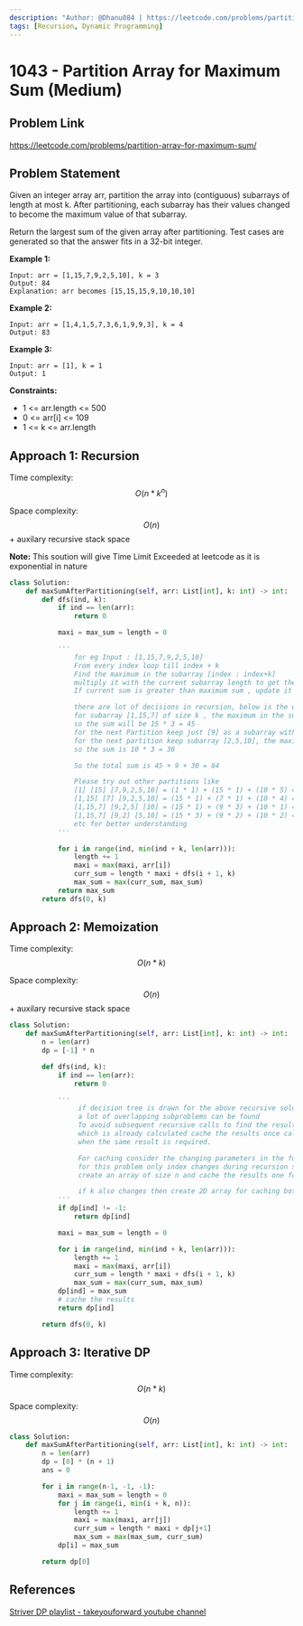 ```yaml
---
description: "Author: @Dhanu084 | https://leetcode.com/problems/partition-array-for-maximum-sum/description/"
tags: [Recursion, Dynamic Programming]
---
```


# 1043 - Partition Array for Maximum Sum (Medium)

## Problem Link

https://leetcode.com/problems/partition-array-for-maximum-sum/

## Problem Statement

Given an integer array arr, partition the array into (contiguous) subarrays of length at most k. After partitioning, each subarray has their values changed to become the maximum value of that subarray.

Return the largest sum of the given array after partitioning. Test cases are generated so that the answer fits in a 32-bit integer.

**Example 1:**

```
Input: arr = [1,15,7,9,2,5,10], k = 3
Output: 84
Explanation: arr becomes [15,15,15,9,10,10,10]
```

**Example 2:**

```
Input: arr = [1,4,1,5,7,3,6,1,9,9,3], k = 4
Output: 83
```

**Example 3:**

```
Input: arr = [1], k = 1
Output: 1
```

**Constraints:**

- 1 <= arr.length <= 500
- 0 <= arr[i] <= 109
- 1 <= k <= arr.length

## Approach 1: Recursion

Time complexity: $$O(n * k ^ n)$$

Space complexity: $$O(n)$$ + auxilary recursive stack space

**Note:**
This soution will give Time Limit Exceeded at leetcode as it is exponential in nature

<Tabs>
<TabItem value="py" label="Python">
<SolutionAuthor name="@dhanu084"/>

```py
class Solution:
    def maxSumAfterPartitioning(self, arr: List[int], k: int) -> int:
        def dfs(ind, k):
            if ind == len(arr):
                return 0

            maxi = max_sum = length = 0

            '''
                for eg Input : [1,15,7,9,2,5,10]
                From every index loop till index + k
                Find the maximum in the subarray [index : index+k]
                multiply it with the current subarray length to get the current sum
                If current sum is greater than maximum sum , update it

                there are lot of decisions in recursion, below is the working of the optimal one:
                for subarray [1,15,7] of size k , the maximum in the subarray is 15 and length is 3
                so the sum will be 15 * 3 = 45
                for the next Partition keep just [9] as a subarray with sum 9 * 1 = 9
                for the next partition keep subarray [2,5,10], the maximum is 10 and length is 3
                so the sum is 10 * 3 = 30

                So the total sum is 45 + 9 + 30 = 84

                Please try out other partitions like
                [1] [15] [7,9,2,5,10] = (1 * 1) + (15 * 1) + (10 * 5) = 67
                [1,15] [7] [9,2,5,10] = (15 * 1) + (7 * 1) + (10 * 4) = 62
                [1,15,7] [9,2,5] [10] = (15 * 1) + (9 * 3) + (10 * 1) = 52
                [1,15,7] [9,2] [5,10] = (15 * 3) + (9 * 2) + (10 * 2) = 73
                etc for better understanding
            '''

            for i in range(ind, min(ind + k, len(arr))):
                length += 1
                maxi = max(maxi, arr[i])
                curr_sum = length * maxi + dfs(i + 1, k)
                max_sum = max(curr_sum, max_sum)
            return max_sum
        return dfs(0, k)
```

</TabItem>
</Tabs>

## Approach 2: Memoization

Time complexity: $$O(n * k)$$

Space complexity: $$O(n)$$ + auxilary recursive stack space

<Tabs>
<TabItem value="py" label="Python">
<SolutionAuthor name="@dhanu084"/>

```py
class Solution:
    def maxSumAfterPartitioning(self, arr: List[int], k: int) -> int:
        n = len(arr)
        dp = [-1] * n

        def dfs(ind, k):
            if ind == len(arr):
                return 0

            '''
                 if decision tree is drawn for the above recursive solution,
                 a lot of overlapping subproblems can be found
                 To avoid subsequent recursive calls to find the result
                 which is already calculated cache the results once calculated and return it later
                 when the same result is required.

                 For caching consider the changing parameters in the function,
                 for this problem only index changes during recursion so
                 create an array of size n and cache the results one found

                 if k also changes then create 2D array for caching both index and k
            '''
            if dp[ind] != -1:
                return dp[ind]

            maxi = max_sum = length = 0

            for i in range(ind, min(ind + k, len(arr))):
                length += 1
                maxi = max(maxi, arr[i])
                curr_sum = length * maxi + dfs(i + 1, k)
                max_sum = max(curr_sum, max_sum)
            dp[ind] = max_sum
            # cache the results
            return dp[ind]

        return dfs(0, k)
```

</TabItem>
</Tabs>

## Approach 3: Iterative DP

Time complexity: $$O(n * k)$$

Space complexity: $$O(n)$$

<Tabs>
<TabItem value="py" label="Python">
<SolutionAuthor name="@dhanu084"/>

```py
class Solution:
    def maxSumAfterPartitioning(self, arr: List[int], k: int) -> int:
        n = len(arr)
        dp = [0] * (n + 1)
        ans = 0

        for i in range(n-1, -1, -1):
            maxi = max_sum = length = 0
            for j in range(i, min(i + k, n)):
                length += 1
                maxi = max(maxi, arr[j])
                curr_sum = length * maxi + dp[j+1]
                max_sum = max(max_sum, curr_sum)
            dp[i] = max_sum

        return dp[0]
```

</TabItem>
</Tabs>

## References

[Striver DP playlist - takeyouforward youtube channel](https://www.youtube.com/watch?v=PhWWJmaKfMc)
